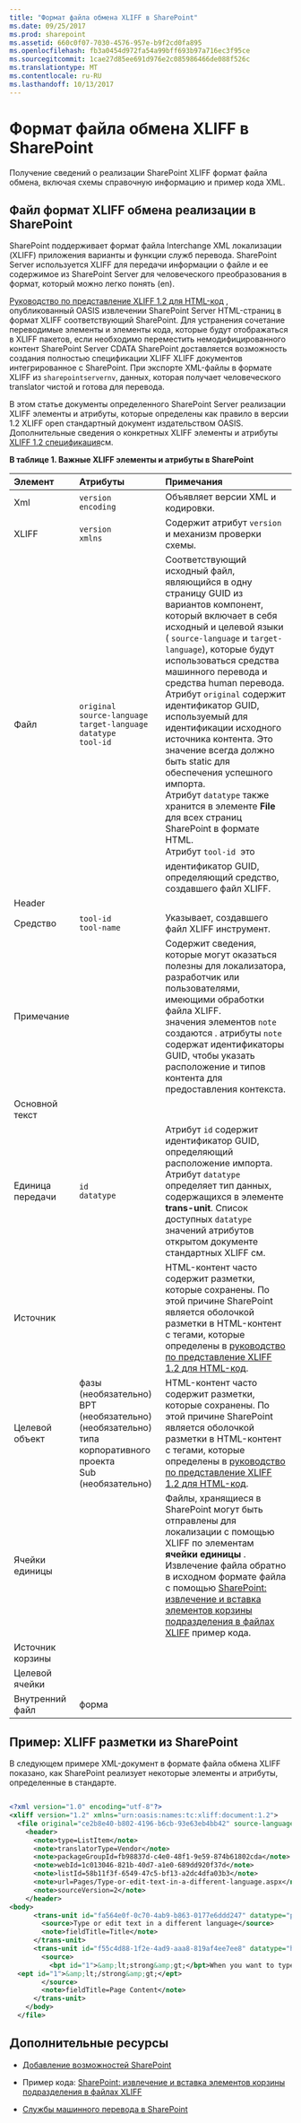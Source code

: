 ```yaml
---
title: "Формат файла обмена XLIFF в SharePoint"
ms.date: 09/25/2017
ms.prod: sharepoint
ms.assetid: 660c0f07-7030-4576-957e-b9f2cd0fa895
ms.openlocfilehash: fb3a0454d972fa54a99bff693b97a716ec3f95ce
ms.sourcegitcommit: 1cae27d85ee691d976e2c085986466de088f526c
ms.translationtype: MT
ms.contentlocale: ru-RU
ms.lasthandoff: 10/13/2017
---
```

# <a name="the-xliff-interchange-file-format-in-sharepoint"></a>Формат файла обмена XLIFF в SharePoint
Получение сведений о реализации SharePoint XLIFF формат файла обмена, включая схемы справочную информацию и пример кода XML.
## <a name="the-xliff-interchange-file-format-implementation-in-sharepoint"></a>Файл формат XLIFF обмена реализации в SharePoint

SharePoint поддерживает формат файла Interchange XML локализации (XLIFF) приложения варианты и функции служб перевода. SharePoint Server используется XLIFF для передачи информации о файле и ее содержимое из SharePoint Server для человеческого преобразования в формат, который можно легко понять (en).
  
    
    
[Руководство по представление XLIFF 1.2 для HTML-код](http://docs.oasis-open.org/xliff/v1.2/xliff-profile-html/xliff-profile-html-1.2-cd02l) , опубликованный OASIS извлечении SharePoint Server HTML-страниц в формат XLIFF соответствующий SharePoint. Для устранения сочетание переводимые элементы и элементы кода, которые будут отображаться в XLIFF пакетов, если необходимо переместить немодифицированного контент SharePoint Server CDATA SharePoint доставляется возможность создания полностью спецификации XLIFF XLIFF документов интегрированное с SharePoint. При экспорте XML-файлы в формате XLIFF из `sharepointservernv`, данных, которая получает человеческого translator чистой и готова для перевода.
  
    
    
В этом статье документы определенного SharePoint Server реализации XLIFF элементы и атрибуты, которые определены как правило в версии 1.2 XLIFF open стандартный документ издательством OASIS. Дополнительные сведения о конкретных XLIFF элементы и атрибуты  [XLIFF 1.2 спецификация](http://docs.oasis-open.org/xliff/xliff-core/xliff-corel)см.
  
    
    

  
    
    

**В таблице 1. Важные XLIFF элементы и атрибуты в SharePoint**


|**Элемент**|**Атрибуты**|**Примечания**|
|:-----|:-----|:-----|
|Xml  <br/> | `version` <br/>  `encoding` <br/> |Объявляет версии XML и кодировки.  <br/> |
|XLIFF  <br/> | `version` <br/>  `xmlns` <br/> |Содержит атрибут  `version` и механизм проверки схемы. <br/> |
|Файл  <br/> | `original` <br/>  `source-language` <br/>  `target-language` <br/>  `datatype` <br/>  `tool-id` <br/> |Соответствующий исходный файл, являющийся в одну страницу GUID из вариантов компонент, который включает в себя исходный и целевой языки ( `source-language` и `target-language`), которые будут использоваться средства машинного перевода и средства human перевода.  <br/> Атрибут  `original` содержит идентификатор GUID, используемый для идентификации исходного источника контента. Это значение всегда должно быть static для обеспечения успешного импорта.<br/> Атрибут  `datatype` также хранится в элементе **File** для всех страниц SharePoint в формате HTML. <br/> Атрибут  `tool-id`  это идентификатор GUID, определяющий средство, создавшего файл XLIFF. <br/> |
|Header  <br/> |||
|Средство  <br/> | `tool-id` <br/>  `tool-name` <br/> |Указывает, создавшего файл XLIFF инструмент.  <br/> |
|Примечание  <br/> ||Содержит сведения, которые могут оказаться полезны для локализатора, разработчик или пользователями, имеющими обработки файла XLIFF.  <br/>  значения элементов  `note` создаются . атрибуты `note` содержат идентификаторы GUID, чтобы указать расположение и типов контента для предоставления контекста. <br/> |
|Основной текст  <br/> |||
|Единица передачи  <br/> | `id` <br/>  `datatype` <br/> |Атрибут  `id` содержит идентификатор GUID, определяющий расположение импорта. <br/> Атрибут  `datatype` определяет тип данных, содержащихся в элементе **trans-unit**. Список доступных `datatype` значений атрибутов открытом документе стандартных XLIFF см. <br/> |
|Источник  <br/> ||HTML-контент часто содержит разметки, которые сохранены. По этой причине SharePoint является оболочкой разметки в HTML-контент с тегами, которые определены в [руководство по представление XLIFF 1.2 для HTML-код](http://docs.oasis-open.org/xliff/v1.2/xliff-profile-html/xliff-profile-html-1.2-cd02l).  <br/> |
|Целевой объект  <br/> |фазы (необязательно)  <br/> BPT (необязательно)  <br/> (необязательно) типа корпоративного проекта  <br/> Sub (необязательно)  <br/> |HTML-контент часто содержит разметки, которые сохранены. По этой причине SharePoint является оболочкой разметки в HTML-контент с тегами, которые определены в [руководство по представление XLIFF 1.2 для HTML-код](http://docs.oasis-open.org/xliff/v1.2/xliff-profile-html/xliff-profile-html-1.2-cd02l).  <br/> |
|Ячейки единицы  <br/> ||Файлы, хранящиеся в SharePoint могут быть отправлены для локализации с помощью XLIFF по элементам **ячейки единицы** . Извлечение файла обратно в исходном формате файла с помощью [SharePoint: извлечение и вставка элементов корзины подразделения в файлах XLIFF](http://code.msdn.microsoft.com/SharePoint-Extract-fe686878) пример кода. <br/> |
|Источник корзины  <br/> |||
|Целевой ячейки  <br/> |||
|Внутренний файл  <br/> |форма  <br/> ||
   

## <a name="example-xliff-markup-from-sharepoint"></a>Пример: XLIFF разметки из SharePoint

В следующем примере XML-документ в формате файла обмена XLIFF показано, как SharePoint реализует некоторые элементы и атрибуты, определенные в стандарте. 
  
    
    

```XML

<?xml version="1.0" encoding="utf-8"?>
<xliff version="1.2" xmlns="urn:oasis:names:tc:xliff:document:1.2">
  <file original="ce2b8e40-b802-4196-b6cb-93e63eb4bb42" source-language="en-US" target-language="fr-CA" datatype="html">
    <header>
      <note>type=ListItem</note>
      <note>translatorType=Vendor</note>
      <note>packageGroupId=fb98837d-c4e0-48f1-9e59-874b61802cda</note>
      <note>webId=1c013046-821b-40d7-a1e0-689dd920f37d</note>
      <note>listId=58b11f3f-6549-47c5-bf13-a2dc4dfa03b3</note>
      <note>url=Pages/Type-or-edit-text-in-a-different-language.aspx</note>
      <note>sourceVersion=2</note>
    </header>
<body>
      <trans-unit id="fa564e0f-0c70-4ab9-b863-0177e6ddd247" datatype="plaintext">
        <source>Type or edit text in a different language</source>
        <note>fieldTitle=Title</note>
      </trans-unit>
      <trans-unit id="f55c4d88-1f2e-4ad9-aaa8-819af4ee7ee8" datatype="html">
        <source>
          <bpt id="1">&amp;lt;strong&amp;gt;</bpt>When you want to type documents in different languages, you can change your keyboard layout language--the language-specific characters typed when keyboard keys are pressed--so that you can type the special characters for each language. 
  <ept id="1">&amp;lt;/strong&amp;gt;</ept>
        </source>
        <note>fieldTitle=Page Content</note>
      </trans-unit>
    </body>
  </file>

```


  
    
    

## <a name="additional-resources"></a>Дополнительные ресурсы
<a name="bk_addresources"> </a>


-  [Добавление возможностей SharePoint](add-sharepoint-capabilities.md)
    
  
- Пример кода: [SharePoint: извлечение и вставка элементов корзины подразделения в файлах XLIFF](http://code.msdn.microsoft.com/SharePoint-Extract-fe686878)
    
  
-  [Службы машинного перевода в SharePoint](machine-translation-services-in-sharepoint.md)
    
  

  
    
    

